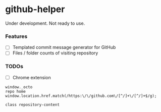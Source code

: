 github-helper
=============
Under development. Not ready to use.

### Features
- [ ] Templated commit message generator for GitHub
- [ ] Files / folder counts of visiting repository

### TODOs
- [ ] Chrome extension

```
window._octo
repo home 
window.location.href.match(/https:\/\/github.com\/[^/]+\/[^/]+$/g);

class repository-content 
```

